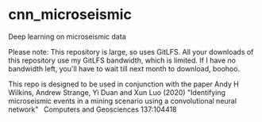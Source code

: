 # cnn_microseismic
Deep learning on microseismic data

Please note: This repository is large, so uses GitLFS.  All your downloads of this repository use my GitLFS bandwidth, which is limited.  If I have no bandwidth left, you'll have to wait till next month to download, boohoo.

This repo is designed to be used in conjunction with the paper
Andy H Wilkins, Andrew Strange, Yi Duan and Xun Luo (2020) "Identifying microseismic events in a mining scenario using a convolutional neural network"  Computers and Geosciences 137:104418 
